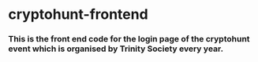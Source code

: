 # cryptohunt-frontend
### This is the front end code for the login page of the cryptohunt event which is organised by Trinity Society every year.
